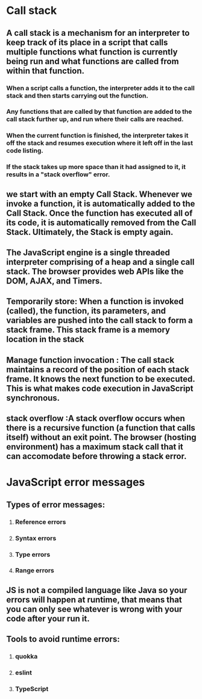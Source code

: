 # Call stack
## A call stack is a mechanism for an interpreter to keep track of its place in a script that calls multiple functions what function is currently being run and what functions are called from within that function.
### When a script calls a function, the interpreter adds it to the call stack and then starts carrying out the function.
### Any functions that are called by that function are added to the call stack further up, and run where their calls are reached.
### When the current function is finished, the interpreter takes it off the stack and resumes execution where it left off in the last code listing.
### If the stack takes up more space than it had assigned to it, it results in a "stack overflow" error.

## we start with an empty Call Stack. Whenever we invoke a function, it is automatically added to the Call Stack. Once the function has executed all of its code, it is automatically removed from the Call Stack. Ultimately, the Stack is empty again.

## The JavaScript engine is a single threaded interpreter comprising of a heap and a single call stack. The browser provides web APIs like the DOM, AJAX, and Timers.

## Temporarily store: When a function is invoked (called), the function, its parameters, and variables are pushed into the call stack to form a stack frame. This stack frame is a memory location in the stack


## Manage function invocation : The call stack maintains a record of the position of each stack frame. It knows the next function to be executed. This is what makes code execution in JavaScript synchronous.

## stack overflow :A stack overflow occurs when there is a recursive function (a function that calls itself) without an exit point. The browser (hosting environment) has a maximum stack call that it can accomodate before throwing a stack error.

# JavaScript error messages
## Types of error messages:
1. ### Reference errors 
2. ### Syntax errors
3. ### Type errors
4. ###  Range errors


## JS is not a compiled language like Java so your errors will happen at runtime, that means that you can only see whatever is wrong with your code after your run it.

## Tools to avoid runtime errors:
1. ### quokka 
2. ### eslint
3. ###  TypeScript


